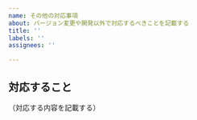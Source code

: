 ```yaml
---
name: その他の対応事項
about: バージョン変更や開発以外で対応するべきことを記載する
title: ''
labels: ''
assignees: ''

---
```


## 対応すること
（対応する内容を記載する）
